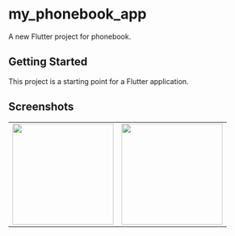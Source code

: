 # my_phonebook_app

A new Flutter project for phonebook.

## Getting Started

This project is a starting point for a Flutter application.

## Screenshots
<div style="text-align: center">
  <table>
    <tr>
      <td style="text-align: center">
        <img src="./screenshots/1.jpg" width="200" />
      </td>
      <td style="text-align: center">
        <img src="./screenshots/2.jpg" width="200" />
      </td>
      <!-- <td style="text-align: center">
        <img src="./screenshots/3.png" width="200" />
      </td>
      <td style="text-align: center">
        <img src="./screenshots/4.png" width="200" />
      </td>
      <td style="text-align: center">
        <img src="./screenshots/5.png" width="200" />
      </td>
    </tr>
    <tr>
      <td style="text-align: center">
        <img src="./screenshots/6.png" width="200" />
      </td>
      <td style="text-align: center">
        <img src="./screenshots/7.png" width="200" />
      </td>
      <td style="text-align: center">
        <img src="./screenshots/8.png" width="200" />
      </td>
      <td style="text-align: center">
        <img src="./screenshots/9.png" width="200" />
      </td>
      <td style="text-align: center">
        <img src="./screenshots/5.png" width="200" />
      </td> -->
    </tr>
  </table>
</div>